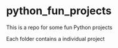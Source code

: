 # python_fun_projects
This is a repo for some fun Python projects

Each folder contains a individual project
